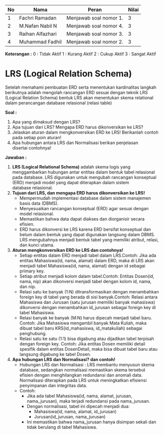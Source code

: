 | No  | Nama             | Peran                  | Nilai |
| --- | ---------------- | ---------------------- | ----- |
| 1   | Fachri Ramadan   | Menjawab soal nomor 1. | 3     |
| 2   | M.Nafan Nabil N  | Menjawab soal nomor 4. | 3     |
| 3   | Raihan Alfazhari | Menjawab soal nomor 3. | 3     |
| 4   | Muhammad Fadhil  | Menjawab soal nomor 2. | 3     |
**Keterangan :**
0 : Tidak Aktif
1 : Kurang Aktif
2 : Cukup Aktif
3 : Sangat Aktif

# LRS (Logical Relation Schema)
Setelah memahami pembuatan ERD serta menentukan kardinalitas langkah berikutnya adalah mengolah rancangan ERD sesuai dengan teknik LRS (Logical Relation Schema) bentuk LRS akan menentukan  skema relational dalam perancangan database relasional (relasi table)

**Soal :**
1. Apa yang dimaksud dengan LRS?
2. Apa tujuan dari LRS? Mengapa ERD harus dikonversikan ke LRS?
3. Jelaskan aturan dalam mengkonversikan ERD ke LRS! Berikanlah contoh pada setiap poin aturan!
4. Apa hubungan antara LRS dan Normalisasi berikan penjelasan disertai contohnya!

**Jawaban :**
1. **LRS (Logical Relational Schema)** adalah skema logis yang menggambarkan hubungan antar entitas dalam bentuk tabel relasional pada database. LRS digunakan untuk mengubah rancangan konseptual (ERD) menjadi model yang dapat diterapkan dalam sistem database relasional.
2. **Tujuan dari LRS, dan mengapa ERD harus dikonversikan ke LRS!**
	- Mempermudah implementasi database dalam sistem manajemen basis data (DBMS).
	- Menyesuaikan rancangan konseptual (ERD) agar sesuai dengan model relasional.
	- Memastikan bahwa data dapat diakses dan diorganisir secara efisien. 
	- ERD harus dikonversi ke LRS karena ERD bersifat konseptual dan belum dalam bentuk yang dapat digunakan langsung dalam DBMS. LRS mengubahnya menjadi bentuk tabel yang memiliki atribut, relasi, dan kunci utama.
3.  **Aturan mengkonversikan ERD ke LRS dan contohnya!**
	- Setiap entitas dalam ERD menjadi tabel dalam LRS.Contoh: Jika ada entitas Mahasiswa(id, nama, alamat) dalam ERD, maka di LRS akan menjadi tabel Mahasiswa(id, nama, alamat) dengan id sebagai primary key.
	- Setiap atribut menjadi kolom dalam tabel.Contoh: Entitas Dosen(id, nama, nip) akan dikonversi menjadi tabel dengan kolom id, nama, dan nip.
	- Relasi satu ke banyak (1:N) ditransformasikan dengan menambahkan foreign key di tabel yang berada di sisi banyak.Contoh: Relasi antara Mahasiswa dan Jurusan (satu jurusan memiliki banyak mahasiswa) dikonversi dengan menambahkan id_jurusan sebagai foreign key di tabel Mahasiswa.
	- Relasi banyak ke banyak (M:N) harus dipecah menjadi tabel baru. Contoh: Jika Mahasiswa mengambil banyak Mata Kuliah, maka dibuat tabel baru KRS(id_mahasiswa, id_matakuliah) sebagai penghubung. 
	- Relasi satu ke satu (1:1) bisa digabung atau dijadikan tabel terpisah dengan foreign key. Contoh: Jika entitas Dosen memiliki detail spesifik dalam entitas DosenDetail, maka bisa dibuat tabel baru atau langsung digabung ke tabel Dosen.
4. **Apa hubungan LRS dan Normalisasi? dan contoh!**
	- Hubungan LRS dan Normalisasi : LRS membantu menyusun skema database, sedangkan normalisasi memastikan skema tersebut efisien dengan menghilangkan redundansi dan anomali data. Normalisasi diterapkan pada LRS untuk meningkatkan efisiensi penyimpanan dan integritas data.
	- Contoh:
		- Jika ada tabel Mahasiswa(id, nama, alamat, jurusan, nama_jurusan), maka terjadi redundansi pada nama_jurusan.
		- Dengan normalisasi, tabel ini dipecah menjadi dua:
			- Mahasiswa(id, nama, alamat, id_jurusan)
			- Jurusan(id_jurusan, nama_jurusan)
		- Ini memastikan bahwa nama_jurusan hanya disimpan sekali dan tidak berulang di tabel Mahasiswa.